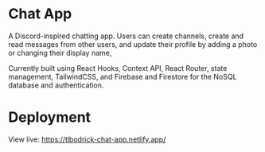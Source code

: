 # Chat App 

A Discord-inspired chatting app. Users can create channels, create and read messages from other users, and update their profile by adding a photo or changing their display name,

Currently built using React Hooks, Context API, React Router, state management, TailwindCSS, and Firebase and Firestore for the NoSQL database and authentication.

# Deployment 

View live: https://tlbodrick-chat-app.netlify.app/


